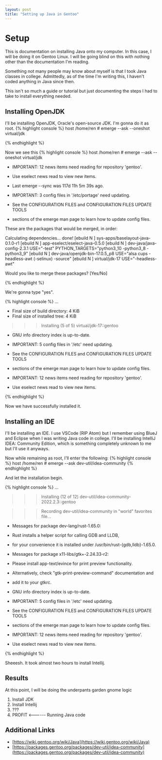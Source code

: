 ```yaml
---
layout: post
title: "Setting up Java in Gentoo"
---
```


# Setup

This is documentation on installing Java onto my computer. In this case, I will be doing it on Gentoo Linux. I will be going blind on this with nothing other than the documentation I'm reading.

Something not many people may know about myself is that I took Java classes in college. Admittedly, as of the time I'm writing this, I haven't coded anything in Java since then.

This isn't so much a guide or tutorial but just documenting the steps I had to take to install everything needed.

## Installing OpenJDK

I'll be installing OpenJDK, Oracle's open-source JDK. I'm gonna do it as root.
{% highlight console %}
host /home/ren # emerge --ask --oneshot virtual/jdk

{% endhighlight %}

Now we see this
{% highlight console %}
 host /home/ren # emerge --ask --oneshot virtual/jdk

 * IMPORTANT: 12 news items need reading for repository 'gentoo'.
 * Use eselect news read to view new items.

 * Last emerge --sync was 117d 11h 5m 39s ago.

 * IMPORTANT: 3 config files in '/etc/portage' need updating.
 * See the CONFIGURATION FILES and CONFIGURATION FILES UPDATE TOOLS
 * sections of the emerge man page to learn how to update config files.

These are the packages that would be merged, in order:

Calculating dependencies... done!
[ebuild  N     ] sys-apps/baselayout-java-0.1.0-r1 
[ebuild  N     ] app-eselect/eselect-java-0.5.0 
[ebuild  N     ] dev-java/java-config-2.3.1  USE="-test" PYTHON_TARGETS="python3_10 -python3_8 -python3_9" 
[ebuild  N     ] dev-java/openjdk-bin-17.0.5_p8  USE="alsa cups -headless-awt (-selinux) -source" 
[ebuild  N     ] virtual/jdk-17  USE="-headless-awt" 

Would you like to merge these packages? [Yes/No] 

{% endhighlight %}

We're gonna type "yes".


{% highlight console %}
...

 * Final size of build directory: 4 KiB
 * Final size of installed tree:  4 KiB


>>> Installing (5 of 5) virtual/jdk-17::gentoo

 * GNU info directory index is up-to-date.

 * IMPORTANT: 5 config files in '/etc' need updating.
 * See the CONFIGURATION FILES and CONFIGURATION FILES UPDATE TOOLS
 * sections of the emerge man page to learn how to update config files.

 * IMPORTANT: 12 news items need reading for repository 'gentoo'.
 * Use eselect news read to view new items.

{% endhighlight %}

Now we have successfully installed it.

## Installing an IDE

I'll be installing an IDE. I use VSCode (RIP Atom) but I remember using BlueJ and Eclipse when I was writing Java code in college. I'll be installing IntelliJ IDEA: Community Edition, which is something completely unknown to me but I'll use it anyways.

Now while remaining as root, I'll enter the following:
{% highlight console %}
host /home/ren # emerge --ask dev-util/idea-community
{% endhighlight %}

And let the installation begin.

{% highlight console %}
...
>>> Installing (12 of 12) dev-util/idea-community-2022.2.3::gentoo

>>> Recording dev-util/idea-community in "world" favorites file...

 * Messages for package dev-lang/rust-1.65.0:

 * Rust installs a helper script for calling GDB and LLDB,
 * for your convenience it is installed under /usr/bin/rust-{gdb,lldb}-1.65.0.

 * Messages for package x11-libs/gtk+-2.24.33-r2:

 * Please install app-text/evince for print preview functionality.
 * Alternatively, check "gtk-print-preview-command" documentation and
 * add it to your gtkrc.

 * GNU info directory index is up-to-date.

 * IMPORTANT: 5 config files in '/etc' need updating.
 * See the CONFIGURATION FILES and CONFIGURATION FILES UPDATE TOOLS
 * sections of the emerge man page to learn how to update config files.

 * IMPORTANT: 12 news items need reading for repository 'gentoo'.
 * Use eselect news read to view new items.


{% endhighlight %}

Sheeesh. It took almost two hours to install Intellij.

## Results

At this point, I will be doing the underpants garden gnome logic

1. Install JDK
2. Install Intellij
3. ???
4. PROFIT    <------ Running Java code

## Additional Links
- [https://wiki.gentoo.org/wiki/Java](https://wiki.gentoo.org/wiki/Java)
- [https://packages.gentoo.org/packages/dev-util/idea-community](https://packages.gentoo.org/packages/dev-util/idea-community)